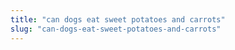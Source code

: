 ```yaml
---
title: "can dogs eat sweet potatoes and carrots"
slug: "can-dogs-eat-sweet-potatoes-and-carrots"
---
```


